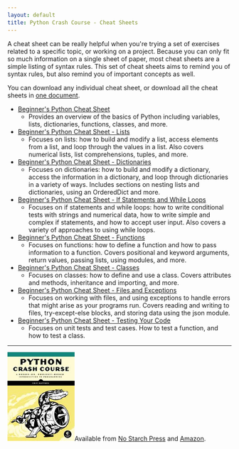 ```yaml
---
layout: default
title: Python Crash Course - Cheat Sheets
---
```


A cheat sheet can be really helpful when you're trying a set of exercises related to a specific topic, or working on a project. 
Because you can only fit so much information on a single sheet of paper, most cheat sheets are a simple listing of syntax rules. This set of cheat sheets aims to remind you of syntax rules, but also remind you of important concepts as well.

You can download any individual cheat sheet, or download all the cheat sheets in [one document](https://github.com/ehmatthes/pcc/raw/master/cheat_sheets/beginners_python_cheat_sheet_pcc_all.pdf).

- [Beginner's Python Cheat Sheet](https://github.com/ehmatthes/pcc/raw/master/cheat_sheets/beginners_python_cheat_sheet_pcc.pdf)
    - Provides an overview of the basics of Python including variables, lists, dictionaries, functions, classes, and more.
- [Beginner's Python Cheat Sheet - Lists](https://github.com/ehmatthes/pcc/raw/master/cheat_sheets/beginners_python_cheat_sheet_pcc_lists.pdf)
    - Focuses on lists: how to build and modify a list, access elements from a list, and loop through the values in a list. Also covers numerical lists, list comprehensions, tuples, and more.
- [Beginner's Python Cheat Sheet - Dictionaries](https://github.com/ehmatthes/pcc/raw/master/cheat_sheets/beginners_python_cheat_sheet_pcc_dictionaries.pdf)
    - Focuses on dictionaries: how to build and modify a dictionary, access the information in a dictionary, and loop through dictionaries in a variety of ways. Includes sections on nesting lists and dictionaries, using an OrderedDict and more.
- [Beginner's Python Cheat Sheet - If Statements and While Loops](https://github.com/ehmatthes/pcc/raw/master/cheat_sheets/beginners_python_cheat_sheet_pcc_if_while.pdf)
    - Focuses on if statements and while loops: how to write conditional tests with strings and numerical data, how to write simple and complex if statements, and how to accept user input. Also covers a variety of approaches to using while loops.
- [Beginner's Python Cheat Sheet - Functions](https://github.com/ehmatthes/pcc/raw/master/cheat_sheets/beginners_python_cheat_sheet_pcc_functions.pdf)
    - Focuses on functions: how to define a function and how to pass information to a function. Covers positional and keyword arguments, return values, passing lists, using modules, and more.
- [Beginner's Python Cheat Sheet - Classes](https://github.com/ehmatthes/pcc/raw/master/cheat_sheets/beginners_python_cheat_sheet_pcc_classes.pdf)
    - Focuses on classes: how to define and use a class. Covers attributes and methods, inheritance and importing, and more.
- [Beginner's Python Cheat Sheet - Files and Exceptions](https://github.com/ehmatthes/pcc/raw/master/cheat_sheets/beginners_python_cheat_sheet_pcc_files_exceptions.pdf)
    - Focuses on working with files, and using exceptions to handle errors that might arise as your programs run. Covers reading and writing to files, try-except-else blocks, and storing data using the json module.
- [Beginner's Python Cheat Sheet - Testing Your Code](https://github.com/ehmatthes/pcc/raw/master/cheat_sheets/beginners_python_cheat_sheet_pcc_testing.pdf)
    - Focuses on unit tests and test cases. How to test a function, and how to test a class.
    
- - -

[![Python Crash Course](../images/cover.jpg)](http://nostarchpress.com/pythoncrashcourse)Available from [No Starch Press](http://nostarchpress.com/pythoncrashcourse) and [Amazon](http://www.amazon.com/Python-Crash-Course-Project-Based-Introduction/dp/1593276036).</p>
